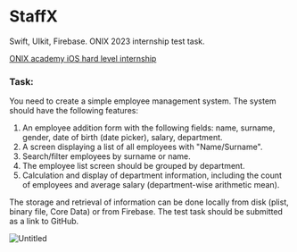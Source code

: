 # StaffX
Swift, UIkit, Firebase. ONIX 2023 internship test task.


[ONIX academy iOS hard level internship](https://onix.academy/courses/ios-internship/)
### Task:
You need to create a simple employee management system.
The system should have the following features:

1. An employee addition form with the following fields: name, surname, gender, date of birth (date picker), salary, department.
2. A screen displaying a list of all employees with "Name/Surname".
3. Search/filter employees by surname or name.
4. The employee list screen should be grouped by department.
5. Calculation and display of department information, including the count of employees and average salary (department-wise arithmetic mean).


The storage and retrieval of information can be done locally from disk (plist, binary file, Core Data) or from Firebase.
The test task should be submitted as a link to GitHub.

![Untitled](https://github.com/TernovoiD/staffx/assets/121759315/368b48fd-bb3d-45ec-a098-6ca7a705d0f9)
